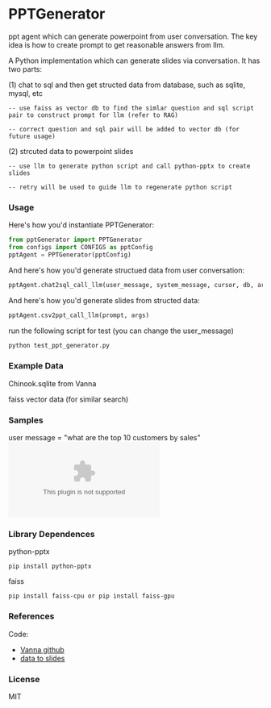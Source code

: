 
# PPTGenerator

ppt agent which can generate powerpoint from user conversation. The key idea is how to create prompt to get reasonable answers from llm.

A Python implementation which can generate slides via conversation. It has two parts:

(1) chat to sql and then get structed data from database, such as sqlite, mysql, etc

    -- use faiss as vector db to find the simlar question and sql script pair to construct prompt for llm (refer to RAG)
    
    -- correct question and sql pair will be added to vector db (for future usage)

(2) strcuted data to powerpoint slides

    -- use llm to generate python script and call python-pptx to create slides
    
    -- retry will be used to guide llm to regenerate python script

### Usage

Here's how you'd instantiate PPTGenerator:

```python
from pptGenerator import PPTGenerator
from configs import CONFIGS as pptConfig
pptAgent = PPTGenerator(pptConfig)
```

And here's how you'd generate structued data from user conversation:

```python
pptAgent.chat2sql_call_llm(user_message, system_message, cursor, db, args)
```

And here's how you'd generate slides from structed data:

```python
pptAgent.csv2ppt_call_llm(prompt, args)
```


run the following script for test (you can change the user_message)

```python
python test_ppt_generator.py
```

### Example Data

Chinook.sqlite from Vanna

faiss vector data (for similar search)


### Samples

user message = "what are the top 10 customers by sales"
![result slide](output.pptx)


### Library Dependences
python-pptx
```
pip install python-pptx
```

faiss
```
pip install faiss-cpu or pip install faiss-gpu
```


### References

Code:

- [Vanna github](https://github.com/vanna-ai/vanna.git)
- [data to slides](https://analythical.com/blog/automating-powerpoint-slides-with-charts) 


### License

MIT
